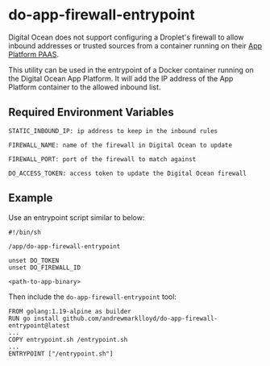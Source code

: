 # do-app-firewall-entrypoint

Digital Ocean does not support configuring a Droplet's firewall to allow inbound addresses or trusted sources from a container running on their [App Platform PAAS](https://docs.digitalocean.com/products/app-platform/).

This utility can be used in the entrypoint of a Docker container running on the Digital Ocean App Platform. It will add the IP address of the App Platform container to the allowed inbound list.

## Required Environment Variables

```
STATIC_INBOUND_IP: ip address to keep in the inbound rules

FIREWALL_NAME: name of the firewall in Digital Ocean to update

FIREWALL_PORT: port of the firewall to match against

DO_ACCESS_TOKEN: access token to update the Digital Ocean firewall
```

## Example

Use an entrypoint script similar to below:

```shell
#!/bin/sh

/app/do-app-firewall-entrypoint

unset DO_TOKEN
unset DO_FIREWALL_ID

<path-to-app-binary>
```

Then include the `do-app-firewall-entrypoint` tool:
```
FROM golang:1.19-alpine as builder
RUN go install github.com/andrewmarklloyd/do-app-firewall-entrypoint@latest
...
COPY entrypoint.sh /entrypoint.sh
...
ENTRYPOINT ["/entrypoint.sh"]
```
